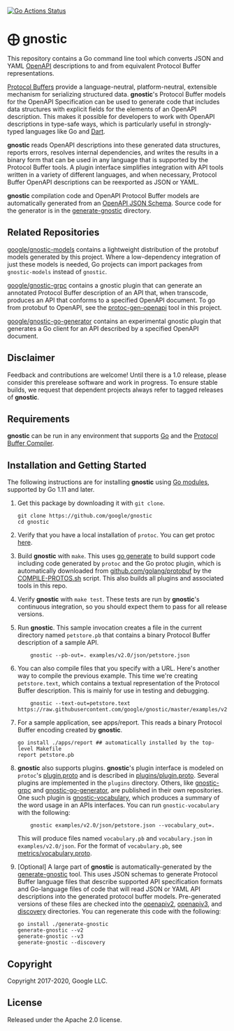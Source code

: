[![Go Actions Status](https://github.com/google/gnostic/workflows/Go/badge.svg)](https://github.com/google/gnostic/actions)

# ⨁ gnostic

This repository contains a Go command line tool which converts JSON and YAML
[OpenAPI](https://github.com/OAI/OpenAPI-Specification) descriptions to and
from equivalent Protocol Buffer representations.

[Protocol Buffers](https://developers.google.com/protocol-buffers/) provide a
language-neutral, platform-neutral, extensible mechanism for serializing
structured data. **gnostic**'s Protocol Buffer models for the OpenAPI
Specification can be used to generate code that includes data structures with
explicit fields for the elements of an OpenAPI description. This makes it
possible for developers to work with OpenAPI descriptions in type-safe ways,
which is particularly useful in strongly-typed languages like Go and
[Dart](https://dart.dev/).

**gnostic** reads OpenAPI descriptions into these generated data structures,
reports errors, resolves internal dependencies, and writes the results in a
binary form that can be used in any language that is supported by the Protocol
Buffer tools. A plugin interface simplifies integration with API tools written
in a variety of different languages, and when necessary, Protocol Buffer
OpenAPI descriptions can be reexported as JSON or YAML.

**gnostic** compilation code and OpenAPI Protocol Buffer models are
automatically generated from an
[OpenAPI JSON Schema](https://github.com/OAI/OpenAPI-Specification/blob/master/schemas/v2.0/schema.json).
Source code for the generator is in the [generate-gnostic](generate-gnostic)
directory.

## Related Repositories

[google/gnostic-models](https://github.com/google/gnostic-models) contains a
lightweight distribution of the protobuf models generated by this project.
Where a low-dependency integration of just these models is needed, Go projects
can import packages from `gnostic-models` instead of `gnostic`.

[google/gnostic-grpc](https://github.com/google/gnostic-grpc) contains a
gnostic plugin that can generate an annotated Protocol Buffer description of an
API that, when transcode, produces an API that conforms to a specified OpenAPI
document. To go from protobuf to OpenAPI, see the
[protoc-gen-openapi](cmd/protoc-gen-openapi) tool in this project.

[google/gnostic-go-generator](https://github.com/google/gnostic-go-generator)
contains an experimental gnostic plugin that generates a Go client for an API
described by a specified OpenAPI document.

## Disclaimer

Feedback and contributions are welcome! Until there is a 1.0 release, please
consider this prerelease software and work in progress. To ensure stable
builds, we request that dependent projects always refer to tagged releases of
**gnostic**.

## Requirements

**gnostic** can be run in any environment that supports [Go](http://golang.org)
and the
[Protocol Buffer Compiler](https://github.com/protocolbuffers/protobuf).

## Installation and Getting Started

The following instructions are for installing **gnostic** using
[Go modules](https://blog.golang.org/using-go-modules), supported by Go 1.11
and later.

1.  Get this package by downloading it with `git clone`.

        git clone https://github.com/google/gnostic
        cd gnostic

2.  Verify that you have a local installation of `protoc`. You can get protoc
    [here](https://github.com/protocolbuffers/protobuf).

3.  Build **gnostic** with `make`. This uses
    [go generate](https://blog.golang.org/generate) to build support code
    including code generated by `protoc` and the Go protoc plugin, which is
    automatically downloaded from
    [github.com/golang/protobuf](https://github.com/golang/protobuf) by the
    [COMPILE-PROTOS.sh](COMPILE-PROTOS.sh) script. This also builds all plugins
    and associated tools in this repo.

4.  Verify **gnostic** with `make test`. These tests are run by **gnostic**'s
    continuous integration, so you should expect them to pass for all release
    versions.

5.  Run **gnostic**. This sample invocation creates a file in the current
    directory named `petstore.pb` that contains a binary Protocol Buffer
    description of a sample API.

            gnostic --pb-out=. examples/v2.0/json/petstore.json

6.  You can also compile files that you specify with a URL. Here's another way
    to compile the previous example. This time we're creating `petstore.text`,
    which contains a textual representation of the Protocol Buffer description.
    This is mainly for use in testing and debugging.

            gnostic --text-out=petstore.text https://raw.githubusercontent.com/google/gnostic/master/examples/v2.0/json/petstore.json

7.  For a sample application, see apps/report. This reads a binary Protocol
    Buffer encoding created by **gnostic**.

        go install ./apps/report ## automatically installed by the top-level Makefile
        report petstore.pb

8.  **gnostic** also supports plugins. **gnostic**'s plugin interface is
    modeled on `protoc`'s
    [plugin.proto](https://github.com/protocolbuffers/protobuf/blob/master/src/google/protobuf/compiler/plugin.proto)
    and is described in [plugins/plugin.proto](plugins/plugin.proto). Several
    plugins are implemented in the `plugins` directory. Others, like
    [gnostic-grpc](https://github.com/google/gnostic-grpc) and
    [gnostic-go-generator](https://github.com/google/gnostic-go-generator),
    are published in their own repositories. One such plugin is
    [gnostic-vocabulary](plugins/gnostic-vocabulary), which produces a summary
    of the word usage in an APIs interfaces. You can run `gnostic-vocabulary`
    with the following:

            gnostic examples/v2.0/json/petstore.json --vocabulary_out=.

    This will produce files named `vocabulary.pb` and `vocabulary.json` in
    `examples/v2.0/json`. For the format of `vocabulary.pb`, see
    [metrics/vocabulary.proto](metrics/vocabulary.proto).

9.  [Optional] A large part of **gnostic** is automatically-generated by the
    [generate-gnostic](generate-gnostic) tool. This uses JSON schemas to
    generate Protocol Buffer language files that describe supported API
    specification formats and Go-language files of code that will read JSON or
    YAML API descriptions into the generated protocol buffer models.
    Pre-generated versions of these files are checked into the
    [openapiv2](openapiv2), [openapiv3](openapiv3), and [discovery](discovery)
    directories. You can regenerate this code with the following:

        go install ./generate-gnostic
        generate-gnostic --v2
        generate-gnostic --v3
        generate-gnostic --discovery

## Copyright

Copyright 2017-2020, Google LLC.

## License

Released under the Apache 2.0 license.
